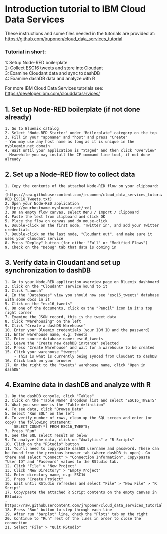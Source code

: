 # Introduction tutorial to IBM Cloud Data Services
These instructions and some files needed in the tutorials are provided at:  https://github.com/jruponen/cloud_data_services_tutorial
  
### Tutorial in short:  
1: Setup Node-RED boilerplate  
2: Collect ESC16 tweets and store into Cloudant  
3: Examine Cloudant data and sync to dashDB  
4: Examine dashDB data and analyze with R
  
For more IBM Cloud Data Services tutorials see:  
https://developer.ibm.com/clouddataservices/



## 1. Set up Node-RED boilerplate (if not done already)
	1. Go to Bluemix catalog  
	2. Select "Node-RED Starter" under "Boilerplate" category on the top  
	3. Fill in your "appname" and "host" and press "Create"  
	- You may use any host name as long as it is unique in the mybluemix.net domain  
	4. Wait until your application is "Staged" and then click "Overview"  
	- Meanwhile you may install the CF command line tool, if not done already  

## 2. Set up a Node-RED flow to collect data
	1. Copy the contents of the attached Node-RED flow on your clipboard:  
	- (https://raw.githubusercontent.com/jruponen/cloud_data_services_tutorial/master/Node-RED_ESC16_Tweets.txt)  
	2. Open your Node-RED application (http://yourhostname.mybluemix.net/red)  
	3. On an empty flow canvas, select Menu / Import / Clipboard  
	4. Paste the text from clipboard and click OK  
	5. Place the flow on canvas and do mouse-click  
	6. Double-click on the first node, "Twitter in", and add your Twitter credentials  
	7. Double-click on the last node, "Cloudant out", and make sure it uses your Cloudant service  
	8. Press "Deploy" button (for either "Full" or "Modified Flows")  
	9. Check on the "Debug" tab that data is coming in  

## 3. Verify data in Cloudant and set up synchronization to dashDB
	1. Go to your Node-RED application overview page on Bluemix dashboard  
	2. Click on the "Cloudant" service bound to it  
	3. Click "Launch"  
	4. In the "Databases" view you should now see "esc16_tweets" database with some docs in it  
	5. Click on the "esc16_tweets"  
	6. On one of the documents, click on the "Pencil" icon in it's top right corner  
	7. Examine the JSON record, this is the tweet data  
	8. Click "Warehousing" on the left  
	9. Click "Create a dashDB Warehouse"  
	10. Enter your Bluemix credentials (your IBM ID and the password)  
	11. Enter warehouse name, e.g: tweets  
	12. Enter source database name: esc16_tweets  
	13. Leave the "Create new dashDB instance" selected  
	14. Press "Create Warehouse" and wait for a warehouse to be created  
	15. Click your warehouse "tweets"  
		- This is what is currently being synced from Cloudant to dashDB  
	16. Click back on your browser  
	17. On the right to the "tweets" warehouse name, click "Open in dashDB"  

## 4. Examine data in dashDB and analyze with R
	1. On the dashDB console, click "Tables"  
	2. Click on the "Table Name" dropdown list and select "ESC16_TWEETS"  
	3. What you see now is the "Table definition"  
	4. To see data, click "Browse Data"  
	5. Select "Run SQL" on the left  
	6. To verify number of rows, clean up the SQL screen and enter (or copy) the following statement:  
		SELECT COUNT(*) FROM ESC16_TWEETS;  
	7. Press "Run"
	8. See the SQL select result on below  
	9. To analyze the data, click on "Analytics" > "R Scripts"  
	10. Click on the "RStudio" button  
	11. You'll need to copy/paste dashDB username and password. These can be found from the previous browser tab (where dashDB is open). Go there and select "Connect" > "Connection Information". Copy/paste "User ID" and "Password" values to the RStudio tab.  
	12. Click "File" > "New Project"  
	13. Click "New Directory" > "Empty Project"  
	14. Enter directory name, e.g: ESC16  
	15. Press "Create Project"  
	16. Wait until RStudio refreshes and select "File" > "New File" > "R Script"  
	17. Copy/paste the attached R Script contents on the empty canvas in RStudio:  
	- https://raw.githubusercontent.com/jruponen/cloud_data_services_tutorial/master/dashDB_ESC16_R.txt  
	18. Press "Run" button to step through each line  
	19. After run "barplot" line, check the "Plots" tab on the right  
	20. Continue to "Run" rest of the lines in order to close the connection  
	21. Select "File" > "Quit RStudio"  
